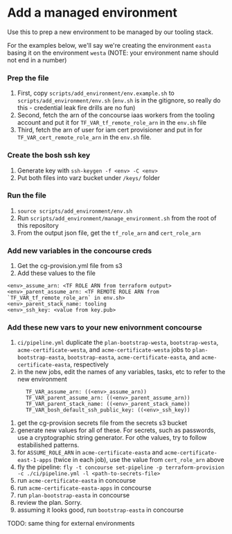 # Add a managed environment

Use this to prep a new environment to be managed by our tooling stack.

For the examples below, we'll say we're creating the environment `easta`
basing it on the environment `westa`
(NOTE: your environment name should not end in a number)

### Prep the file
1. First, copy `scripts/add_environment/env.example.sh` to `scripts/add_environment/env.sh`
   (`env.sh` is in the gitignore, so really do this - credential leak fire drills are no fun)
1. Second, fetch the arn of the concourse iaas workers from the tooling account and put it for `TF_VAR_tf_remote_role_arn` in the `env.sh` file
1. Third, fetch the arn of user for iam cert provisioner and put in for `TF_VAR_cert_remote_role_arn` in the `env.sh` file.

### Create the bosh ssh key 
1. Generate key with `ssh-keygen -f <env> -C <env>`
1. Put both files into varz bucket under `/keys/` folder

### Run the file
1. `source scripts/add_environment/env.sh`
1. Run `scripts/add_environment/manage_environment.sh` from the root of this repository
1. From the output json file, get the `tf_role_arn` and `cert_role_arn`

### Add new variables in the concourse creds
1. Get the cg-provision.yml file from s3
1. Add these values to the file
```
<env>_assume_arn: <TF ROLE ARN from terraform output>
<env>_parent_assume_arn: <TF REMOTE ROLE ARN from `TF_VAR_tf_remote_role_arn` in env.sh>
<env>_parent_stack_name: tooling
<env>_ssh_key: <value from key.pub>
```
### Add these new vars to your new enivornment concourse
1. `ci/pipeline.yml` duplicate the `plan-bootstrap-westa`, `bootstrap-westa`, `acme-certificate-westa`, and `acme-certificate-westa` jobs
   to `plan-bootstrap-easta`, `bootstrap-easta`, `acme-certificate-easta`, and `acme-certificate-easta`, respectively
1. in the new jobs, edit the names of any variables, tasks, etc to refer to the new environment
```
      TF_VAR_assume_arn: ((<env>_assume_arn))
      TF_VAR_parent_assume_arn: ((<env>_parent_assume_arn))
      TF_VAR_parent_stack_name: ((<env>_parent_stack_name))
      TF_VAR_bosh_default_ssh_public_key: ((<env>_ssh_key))
```
1. get the cg-provision secrets file from the secrets s3 bucket
1. generate new values for all of these. For secrets, such as passwords, use a cryptographic string
   generator. For othe values, try to follow estabilished patterns.
1. for `ASSUME_ROLE_ARN` in `acme-certificate-easta` and `acme-certificate-east-1-apps` (twice in each job),
   use the value from `cert_role_arn` above
1. fly the pipeline:
   `fly -t concourse set-pipeline -p terraform-provision -c ./ci/pipeline.yml -l <path-to-secrets-file>`
1. run `acme-certificate-easta` in concourse
1. run `acme-certificate-easta-apps` in concourse
1. run `plan-bootstrap-easta` in concourse
1. review the plan. Sorry.
1. assuming it looks good, run `bootstrap-easta` in concourse


TODO: same thing for external environments